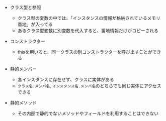 - クラス型と参照
    - クラス型の変数の中では、「インスタンスの情報が格納されているメモリ番地」が入ってる
    - あるクラス型変数に別変数を代入すると、番地情報だけがコピーされる

- コンストラクター
    - thisを用いると、同一クラスの別コンストラクターを呼び出すことができる

- 静的メンバー
    - 各インスタンスに存在せず、クラスに実体がある
    - `クラス名.メンバ名`, `インスタンス名.メンバ名`のどちらでも同じ実体にアクセスできる

- 静的メソッド
    - その内部で静的でないメソッドやフィールドを利用することはできない